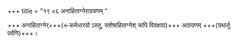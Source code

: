 +++
title = "१९ ०६ अनाहिताग्नेराग्रयणम् "

+++
अनाहिताग्नेर्+++(←कर्मधारयो ऽस्तु, सशेषाहिताग्नेश् चापि विवक्षया)+++ आग्रयणम् +++(यथार्तु पर्वणि)+++।  

